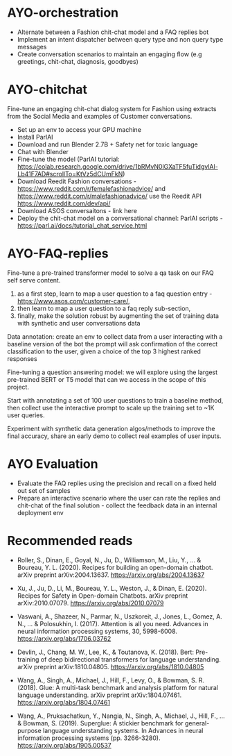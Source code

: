 # AYO-orchestration

- Alternate between a Fashion chit-chat model and a FAQ replies bot
- Implement an intent dispatcher between query type and non query type messages
- Create conversation scenarios to maintain an engaging flow (e.g greetings, chit-chat, diagnosis, goodbyes)

# AYO-chitchat

Fine-tune an engaging chit-chat dialog system for Fashion using extracts from the Social Media and examples of Customer conversations.

- Set up an env to access your GPU machine
- Install ParlAI
- Download and run Blender 2.7B + Safety net for toxic language
- Chat with Blender
- Fine-tune the model (ParlAI tutorial: https://colab.research.google.com/drive/1bRMvN0lGXaTF5fuTidgvlAl-Lb41F7AD#scrollTo=KtVz5dCUmFkN)
- Download Reedit Fashion conversations - https://www.reddit.com/r/femalefashionadvice/ and https://www.reddit.com/r/malefashionadvice/ use the Reedit API https://www.reddit.com/dev/api/
- Download ASOS conversaitons - link here
- Deploy the chit-chat model on a conversational channel: ParlAI scripts - https://parl.ai/docs/tutorial_chat_service.html

# AYO-FAQ-replies

Fine-tune a pre-trained transformer model to solve a qa task on our FAQ self serve content.
1. as a first step, learn to map a user question to a faq question entry - https://www.asos.com/customer-care/,
1. then learn to map a user question to a faq reply sub-section,
1. finally, make the solution robust by augmenting the set of training data with synthetic and user conversations data

Data annotation: create an env to collect data from a user interacting with a baseline version of the bot
                 the prompt will ask confirmation of the correct classification to the user, given a choice of 
                 the top 3 highest ranked responses
                 
Fine-tuning a question answering model: we will explore using the largest pre-trained BERT or T5 model that can we access in the scope of this project.

Start with annotating a set of 100 user questions to train a baseline method,
then collect use the interactive prompt to scale up the training set to ~1K user queries.

Experiment with synthetic data generation algos/methods to improve the final accuracy,
share an early demo to collect real examples of user inputs.

# AYO Evaluation
- Evaluate the FAQ replies using the precision and recall on a fixed held out set of samples
- Prepare an interactive scenario where the user can rate the replies and chit-chat of the final solution - collect the feedback data in an internal deployment env

# Recommended reads
- Roller, S., Dinan, E., Goyal, N., Ju, D., Williamson, M., Liu, Y., ... & Boureau, Y. L. (2020). Recipes for building an open-domain chatbot. arXiv preprint arXiv:2004.13637.
https://arxiv.org/abs/2004.13637

- Xu, J., Ju, D., Li, M., Boureau, Y. L., Weston, J., & Dinan, E. (2020). Recipes for Safety in Open-domain Chatbots. arXiv preprint arXiv:2010.07079.
https://arxiv.org/abs/2010.07079

- Vaswani, A., Shazeer, N., Parmar, N., Uszkoreit, J., Jones, L., Gomez, A. N., ... & Polosukhin, I. (2017). Attention is all you need. Advances in neural information processing systems, 30, 5998-6008.
https://arxiv.org/abs/1706.03762

- Devlin, J., Chang, M. W., Lee, K., & Toutanova, K. (2018). Bert: Pre-training of deep bidirectional transformers for language understanding. arXiv preprint arXiv:1810.04805.
https://arxiv.org/abs/1810.04805

- Wang, A., Singh, A., Michael, J., Hill, F., Levy, O., & Bowman, S. R. (2018). Glue: A multi-task benchmark and analysis platform for natural language understanding. arXiv preprint arXiv:1804.07461.
https://arxiv.org/abs/1804.07461

- Wang, A., Pruksachatkun, Y., Nangia, N., Singh, A., Michael, J., Hill, F., ... & Bowman, S. (2019). Superglue: A stickier benchmark for general-purpose language understanding systems. In Advances in neural information processing systems (pp. 3266-3280).
https://arxiv.org/abs/1905.00537
